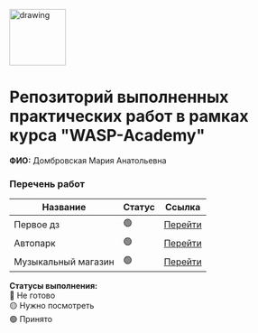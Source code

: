 <a href="https://wasp-academy.com"><img src="https://wasp-academy.com/Resources/wasp-logo.png" alt="drawing" width="100"/></a>

# Репозиторий выполненных практических работ в рамках курса "WASP-Academy"
**ФИО:** Домбровская Мария Анатольевна
 
### Перечень работ

Название          | Статус | Ссылка
------------------|--------|--------
Первое дз         | 🟢    | <a href="https://github.com/dobro0121/Wasp/tree/main/Первое%20ДЗ">Перейти</a>
Автопарк          | 🟢   | <a href="https://github.com/dobro0121/Wasp/tree/main/Автопарк">Перейти</a>
Музыкальный магазин         | 🟢    | <a href="https://github.com/dobro0121/Wasp/tree/main/Музык.%20магаз">Перейти</a>


**Статусы выполнения:** <br>
🔴 Не готово <br>
🟡 Нужно посмотреть <br>
🟢 Принято <br>
